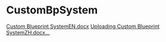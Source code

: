 # CustomBpSystem
[Custom Blueprint SystemEN.docx](https://github.com/user-attachments/files/21033451/Custom.Blueprint.SystemEN.docx)
[Uploading Custom Blueprint SystemZH.docx…]()
